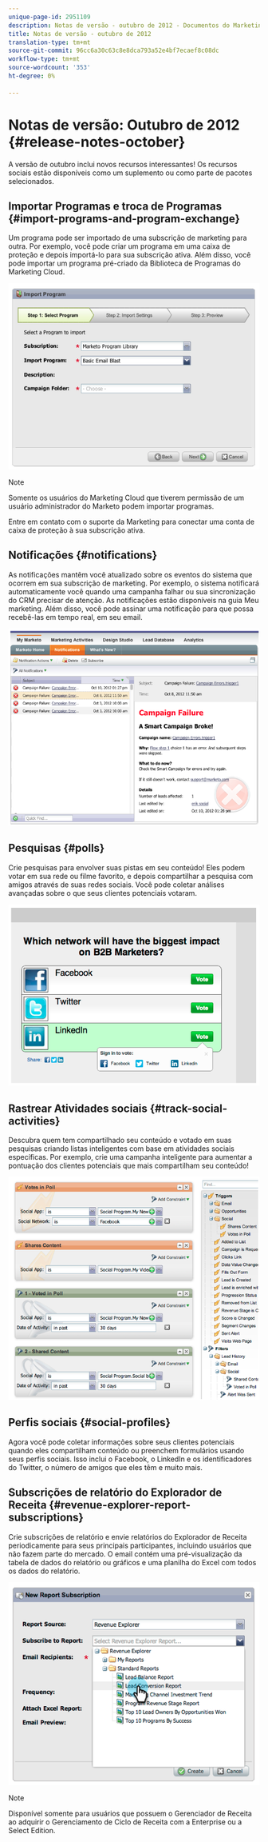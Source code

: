 ```yaml
---
unique-page-id: 2951109
description: Notas de versão - outubro de 2012 - Documentos do Marketing - Documentação do produto
title: Notas de versão - outubro de 2012
translation-type: tm+mt
source-git-commit: 96cc6a30c63c8e8dca793a52e4bf7ecaef8c08dc
workflow-type: tm+mt
source-wordcount: '353'
ht-degree: 0%

---
```



# Notas de versão: Outubro de 2012 {#release-notes-october}

A versão de outubro inclui novos recursos interessantes! Os recursos sociais estão disponíveis como um suplemento ou como parte de pacotes selecionados.

## Importar Programas e troca de Programas {#import-programs-and-program-exchange}

Um programa pode ser importado de uma subscrição de marketing para outra. Por exemplo, você pode criar um programa em uma caixa de proteção e depois importá-lo para sua subscrição ativa. Além disso, você pode importar um programa pré-criado da Biblioteca de Programas do Marketing Cloud.

![](assets/image2014-9-23-10-3a46-3a42.png)

>[!NOTE]
>
>Somente os usuários do Marketing Cloud que tiverem permissão de um usuário administrador do Marketo podem importar programas.
>
>Entre em contato com o suporte da Marketing para conectar uma conta de caixa de proteção à sua subscrição ativa.

## Notificações {#notifications}

As notificações mantêm você atualizado sobre os eventos do sistema que ocorrem em sua subscrição de marketing. Por exemplo, o sistema notificará automaticamente você quando uma campanha falhar ou sua sincronização do CRM precisar de atenção. As notificações estão disponíveis na guia Meu marketing. Além disso, você pode assinar uma notificação para que possa recebê-las em tempo real, em seu email.

![](assets/image2014-9-23-10-3a46-3a53.png)

## Pesquisas {#polls}

Crie pesquisas para envolver suas pistas em seu conteúdo! Eles podem votar em sua rede ou filme favorito, e depois compartilhar a pesquisa com amigos através de suas redes sociais. Você pode coletar análises avançadas sobre o que seus clientes potenciais votaram.

![](assets/image2014-9-23-10-3a47-3a6.png)

## Rastrear Atividades sociais {#track-social-activities}

Descubra quem tem compartilhado seu conteúdo e votado em suas pesquisas criando listas inteligentes com base em atividades sociais específicas. Por exemplo, crie uma campanha inteligente para aumentar a pontuação dos clientes potenciais que mais compartilham seu conteúdo!

![](assets/image2014-9-23-10-3a47-3a20.png)

## Perfis sociais {#social-profiles}

Agora você pode coletar informações sobre seus clientes potenciais quando eles compartilham conteúdo ou preenchem formulários usando seus perfis sociais. Isso inclui o Facebook, o LinkedIn e os identificadores do Twitter, o número de amigos que eles têm e muito mais.

## Subscrições de relatório do Explorador de Receita {#revenue-explorer-report-subscriptions}

Crie subscrições de relatório e envie relatórios do Explorador de Receita periodicamente para seus principais participantes, incluindo usuários que não fazem parte do mercado. O email contém uma pré-visualização da tabela de dados do relatório ou gráficos e uma planilha do Excel com todos os dados do relatório.

![](assets/image2014-9-23-10-3a47-3a33.png)

>[!NOTE]
>
>Disponível somente para usuários que possuem o Gerenciador de Receita ao adquirir o Gerenciamento de Ciclo de Receita com a Enterprise ou a Select Edition.

